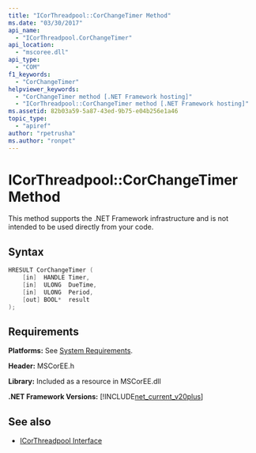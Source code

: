 ```yaml
---
title: "ICorThreadpool::CorChangeTimer Method"
ms.date: "03/30/2017"
api_name: 
  - "ICorThreadpool.CorChangeTimer"
api_location: 
  - "mscoree.dll"
api_type: 
  - "COM"
f1_keywords: 
  - "CorChangeTimer"
helpviewer_keywords: 
  - "CorChangeTimer method [.NET Framework hosting]"
  - "ICorThreadpool::CorChangeTimer method [.NET Framework hosting]"
ms.assetid: 82b03a59-5a87-43ed-9b75-e04b256e1a46
topic_type: 
  - "apiref"
author: "rpetrusha"
ms.author: "ronpet"
---
```

# ICorThreadpool::CorChangeTimer Method
This method supports the .NET Framework infrastructure and is not intended to be used directly from your code.  
  
## Syntax  
  
```cpp  
HRESULT CorChangeTimer (  
    [in]  HANDLE Timer,   
    [in]  ULONG  DueTime,   
    [in]  ULONG  Period,  
    [out] BOOL*  result  
);  
```  
  
## Requirements  
 **Platforms:** See [System Requirements](../../../../docs/framework/get-started/system-requirements.md).  
  
 **Header:** MSCorEE.h  
  
 **Library:** Included as a resource in MSCorEE.dll  
  
 **.NET Framework Versions:** [!INCLUDE[net_current_v20plus](../../../../includes/net-current-v20plus-md.md)]  
  
## See also

- [ICorThreadpool Interface](../../../../docs/framework/unmanaged-api/hosting/icorthreadpool-interface.md)
